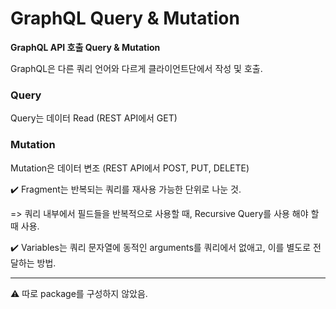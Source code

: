# GraphQL Query & Mutation
**GraphQL API 호출 Query & Mutation**

GraphQL은 다른 쿼리 언어와 다르게 클라이언트단에서 작성 및 호출.

### Query
Query는 데이터 Read (REST API에서 GET)

### Mutation
Mutation은 데이터 변조 (REST API에서 POST, PUT, DELETE)

:heavy_check_mark: Fragment는 반복되는 쿼리를 재사용 가능한 단위로 나눈 것. 

=> 쿼리 내부에서 필드들을 반복적으로 사용할 때, Recursive Query를 사용 해야 할 때 사용.

:heavy_check_mark: Variables는 쿼리 문자열에 동적인 arguments를 쿼리에서 없애고, 이를 별도로 전달하는 방법.

---
:warning: 따로 package를 구성하지 않았음.
